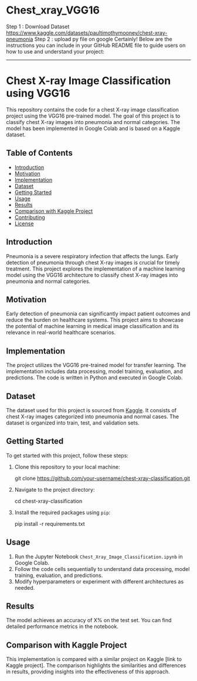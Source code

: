 # Chest_xray_VGG16
Step 1 : Download Dataset https://www.kaggle.com/datasets/paultimothymooney/chest-xray-pneumonia
Step 2 : upload py file on google
Certainly! Below are the instructions you can include in your GitHub README file to guide users on how to use and understand your project:

---

# Chest X-ray Image Classification using VGG16

This repository contains the code for a chest X-ray image classification project using the VGG16 pre-trained model. The goal of this project is to classify chest X-ray images into pneumonia and normal categories. The model has been implemented in Google Colab and is based on a Kaggle dataset.

## Table of Contents
- [Introduction](#introduction)
- [Motivation](#motivation)
- [Implementation](#implementation)
- [Dataset](#dataset)
- [Getting Started](#getting-started)
- [Usage](#usage)
- [Results](#results)
- [Comparison with Kaggle Project](#comparison-with-kaggle-project)
- [Contributing](#contributing)
- [License](#license)

## Introduction
Pneumonia is a severe respiratory infection that affects the lungs. Early detection of pneumonia through chest X-ray images is crucial for timely treatment. This project explores the implementation of a machine learning model using the VGG16 architecture to classify chest X-ray images into pneumonia and normal categories.

## Motivation
Early detection of pneumonia can significantly impact patient outcomes and reduce the burden on healthcare systems. This project aims to showcase the potential of machine learning in medical image classification and its relevance in real-world healthcare scenarios.

## Implementation
The project utilizes the VGG16 pre-trained model for transfer learning. The implementation includes data processing, model training, evaluation, and predictions. The code is written in Python and executed in Google Colab.

## Dataset
The dataset used for this project is sourced from [Kaggle](https://www.kaggle.com/paultimothymooney/chest-xray-pneumonia). It consists of chest X-ray images categorized into pneumonia and normal cases. The dataset is organized into train, test, and validation sets.

## Getting Started
To get started with this project, follow these steps:

1. Clone this repository to your local machine:
   
   git clone https://github.com/your-username/chest-xray-classification.git
   

2. Navigate to the project directory:

   cd chest-xray-classification
  

3. Install the required packages using `pip`:
   
   pip install -r requirements.txt
   

## Usage
1. Run the Jupyter Notebook `Chest_Xray_Image_Classification.ipynb` in Google Colab.
2. Follow the code cells sequentially to understand data processing, model training, evaluation, and predictions.
3. Modify hyperparameters or experiment with different architectures as needed.

## Results
The model achieves an accuracy of X% on the test set. You can find detailed performance metrics in the notebook.

## Comparison with Kaggle Project
This implementation is compared with a similar project on Kaggle [link to Kaggle project]. The comparison highlights the similarities and differences in results, providing insights into the effectiveness of this approach.


